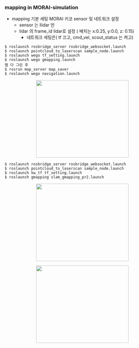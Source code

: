 ### mapping in MORAI-simulation
- mapping 기본 세팅
  MORAI 키코 sensor 및 네트워크 설정
	- sensor 는 llidar 만
  - lidar 의  frame_id lidar로 설정 ( 배치는 x:0.25, y:0.0, z: 0.15)
	- 네트워크 세팅은( tf 끄고, cmd_vel, scout_status 는 켜고)
 ``` Linux
$ roslaunch rosbridge_server rosbridge_websocket.launch
$ roslaunch pointcloud_to_laserscan sample_node.launch
$ roslaunch wego tf_setting.launch
$ roslaunch wego gmapping.launch
맵 다 그린 후
$ rosrun map_server map_saver
$ roslaunch wego navigation.launch
```
  
<p align="center">
<img src ="https://github.com/skkim4/MORAI-projects/assets/128979311/7e9cc3d5-acd2-482f-9a50-81bb47b5684c" width="300" height="250" >
</p>

```Linux
$ roslaunch rosbridge_server rosbridge_websocket.launch
$ roslaunch pointcloud_to_laserscan sample_node.launch
$ roslaunch kw_tf tf_setting.launch
$ roslaunch gmapping slam_gmapping_pr2.launch
```
<p align="center">
<img src ="https://github.com/skkim4/MORAI-projects/assets/128979311/c98ccd26-d902-4262-81a3-1cca6eaee6d0" width="300" height="250" >
</p>

<p align="center">
<img src ="https://github.com/skkim4/MORAI-projects/assets/128979311/a8992895-9331-44eb-847a-90b5ffcbee23" width="300" height="250" >
</p>

